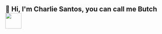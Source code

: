 
<h2> 👋 Hi, I'm Charlie Santos, you can call me Butch <img src="https://media.giphy.com/media/mGcNjsfWAjY5AEZNw6/giphy.gif" width="50"></h2>
<!--
**ibutcha/ibutcha** is a ✨ _special_ ✨ repository because its `README.md` (this file) appears on your GitHub profile.

Here are some ideas to get you started:

- 🔭 I’m currently working on ...
- 🌱 I’m currently learning ...
- 👯 I’m looking to collaborate on ...
- 🤔 I’m looking for help with ...
- 💬 Ask me about ...
- 📫 How to reach me: ...
- 😄 Pronouns: ...
- ⚡ Fun fact: ...
-->
